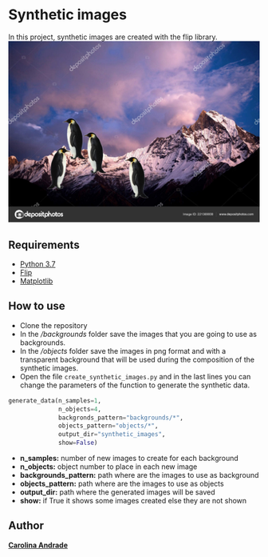 # Synthetic images
In this project, synthetic images are created with the flip library.
![image](https://github.com/xica369/synthetic_images_with_flip/blob/main/synthetic_images/image.jpg)

## Requirements
- [Python 3.7](https://www.python.org/downloads/ "Python 3.7")
- [Flip](https://pypi.org/project/flip-data/ "Flip")
- [Matplotlib](https://pypi.org/project/matplotlib/ "Matplotlib")

## How to use
- Clone the repository
- In the */backgrounds* folder save the images that you are going to use as backgrounds.
- In the */objects* folder save the images in png format and with a transparent background that will be used during the composition of the synthetic images.
- Open the file `create_synthetic_images.py` and in the last lines you can change the parameters of the function to generate the synthetic data.

```python
generate_data(n_samples=1,
              n_objects=4,
              backgronds_pattern="backgrounds/*",
              objects_pattern="objects/*",
              output_dir="synthetic_images",
              show=False)
```
- **n_samples:** number of new images to create for each background
- **n_objects:** object number to place in each new image
- **backgrounds_pattern:** path where are the images to use as background
- **objects_pattern:** path where are the images to use as objects
- **output_dir:** path where the generated images will be saved
- **show:** if True it shows some images created else they are not shown

## Author
[**Carolina Andrade**](https://www.linkedin.com/in/xicav369/)

